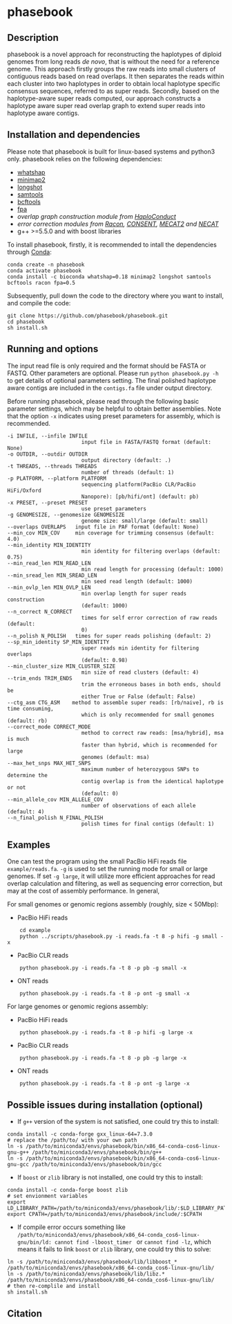 # phasebook
## Description
phasebook is a novel approach for reconstructing the haplotypes of diploid genomes from 
long reads *de novo*, that is without the need for a reference genome. 
This approach firstly groups the raw reads into small clusters of contiguous reads based on 
read overlaps. It then separates the reads within each cluster into two haplotypes in order to 
obtain local haplotype specific consensus sequences, referred to as super reads. 
Secondly, based on the haplotype-aware super reads computed, our approach constructs a haplotype 
aware super read overlap graph to extend super reads into haplotype aware contigs.


## Installation and dependencies
Please note that phasebook is built for linux-based systems and python3 only.
phasebook relies on the following dependencies:
- [whatshap](https://whatshap.readthedocs.io/en/latest/)
- [minimap2](https://github.com/lh3/minimap2)
- [longshot](https://github.com/pjedge/longshot)
- [samtools](http://www.htslib.org/)
- [bcftools](https://samtools.github.io/bcftools/)
- [fpa](https://github.com/natir/fpa)
- *overlap graph construction module from [HaploConduct](https://github.com/HaploConduct/HaploConduct)*
- *error correction modules from [Racon](https://github.com/isovic/racon), 
[CONSENT](https://github.com/morispi/CONSENT), 
[MECAT2](https://github.com/xiaochuanle/MECAT2) 
and [NECAT](https://github.com/xiaochuanle/NECAT)*
- g++ >=5.5.0 and with boost libraries

To install phasebook, firstly, it is recommended to intall the dependencies through [Conda](https://docs.conda.io/en/latest/):
```
conda create -n phasebook
conda activate phasebook
conda install -c bioconda whatshap=0.18 minimap2 longshot samtools bcftools racon fpa=0.5
```

Subsequently, pull down the code to the directory where you want to install, and compile the code:
```
git clone https://github.com/phasebook/phasebook.git
cd phasebook
sh install.sh
```

## Running and options

The input read file is only required and the format should be FASTA or FASTQ. Other parameters are optional.
Please run `python phasebook.py -h` to get details of optional parameters setting. 
The final polished haplotype aware contigs are included in the `contigs.fa` file under output directory.

Before running phasebook, please read through the following basic parameter settings, 
which may be helpful to obtain better assemblies. Note that the option `-x` indicates 
using preset parameters for assembly, which is recommended.
```
-i INFILE, --infile INFILE
                        input file in FASTA/FASTQ format (default: None)
-o OUTDIR, --outdir OUTDIR
                        output directory (default: .)
-t THREADS, --threads THREADS
                        number of threads (default: 1)
-p PLATFORM, --platform PLATFORM
                        sequencing platform(PacBio CLR/PacBio HiFi/Oxford
                        Nanopore): [pb/hifi/ont] (default: pb)
-x PRESET, --preset PRESET
                        use preset parameters
-g GENOMESIZE, --genomesize GENOMESIZE
                        genome size: small/large (default: small)
--overlaps OVERLAPS   input file in PAF format (default: None)
--min_cov MIN_COV     min coverage for trimming consensus (default: 4.0)
--min_identity MIN_IDENTITY
                        min identity for filtering overlaps (default: 0.75)
--min_read_len MIN_READ_LEN
                        min read length for processing (default: 1000)
--min_sread_len MIN_SREAD_LEN
                        min seed read length (default: 1000)
--min_ovlp_len MIN_OVLP_LEN
                        min overlap length for super reads construction
                        (default: 1000)
--n_correct N_CORRECT
                        times for self error correction of raw reads (default:
                        0)
--n_polish N_POLISH   times for super reads polishing (default: 2)
--sp_min_identity SP_MIN_IDENTITY
                        super reads min identity for filtering overlaps
                        (default: 0.98)
--min_cluster_size MIN_CLUSTER_SIZE
                        min size of read clusters (default: 4)
--trim_ends TRIM_ENDS
                        trim the erroneous bases in both ends, should be
                        either True or False (default: False)
--ctg_asm CTG_ASM    method to assemble super reads: [rb/naive], rb is time consuming, 
                        which is only recommended for small genomes (default: rb)
--correct_mode CORRECT_MODE
                        method to correct raw reads: [msa/hybrid], msa is much
                        faster than hybrid, which is recommended for large
                        genomes (default: msa)
--max_het_snps MAX_HET_SNPS
                        maximum number of heterozygous SNPs to determine the
                        contig overlap is from the identical haplotype or not
                        (default: 0)
--min_allele_cov MIN_ALLELE_COV
                        number of observations of each allele (default: 4)
--n_final_polish N_FINAL_POLISH
                        polish times for final contigs (default: 1)
```

## Examples
One can test the program using the small PacBio HiFi reads file `example/reads.fa`.
`-g` is used to set the running mode for small or large genomes. If set `-g large`, 
it will utilize more efficient approaches for read overlap calculation and filtering,
 as well as sequencing error correction, but may at the cost of assembly performance.
 In general,

For small genomes or genomic regions assembly (roughly, size < 50Mbp):
- PacBio HiFi reads
```
    cd example
    python ../scripts/phasebook.py -i reads.fa -t 8 -p hifi -g small -x 
```
- PacBio CLR reads
```
    python phasebook.py -i reads.fa -t 8 -p pb -g small -x 
```

- ONT reads
```
    python phasebook.py -i reads.fa -t 8 -p ont -g small -x 
```

For large genomes or genomic regions assembly:
- PacBio HiFi reads
```
    python phasebook.py -i reads.fa -t 8 -p hifi -g large -x 
```
- PacBio CLR reads
```
    python phasebook.py -i reads.fa -t 8 -p pb -g large -x 
```
- ONT reads
```
    python phasebook.py -i reads.fa -t 8 -p ont -g large -x 
```

## Possible issues during installation (optional)

- If `g++` version of the system is not satisfied, one could try this to install:
```
conda install -c conda-forge gxx_linux-64=7.3.0
# replace the /path/to/ with your own path
ln -s /path/to/miniconda3/envs/phasebook/bin/x86_64-conda-cos6-linux-gnu-g++ /path/to/miniconda3/envs/phasebook/bin/g++
ln -s /path/to/miniconda3/envs/phasebook/bin/x86_64-conda-cos6-linux-gnu-gcc /path/to/miniconda3/envs/phasebook/bin/gcc
```
- If `boost` or `zlib` library is not installed, one could try this to install:
```
conda install -c conda-forge boost zlib
# set envionment variables
export LD_LIBRARY_PATH=/path/to/miniconda3/envs/phasebook/lib/:$LD_LIBRARY_PATH
export CPATH=/path/to/miniconda3/envs/phasebook/include/:$CPATH
```

- If compile error occurs something like `/path/to/miniconda3/envs/phasebook/x86_64-conda_cos6-linux-gnu/bin/ld: cannot find -lboost_timer `
or `cannot find -lz`, 
 which means it fails to link `boost` or `zlib` library, one could try this to solve:
```
ln -s /path/to/miniconda3/envs/phasebook/lib/libboost_* /path/to/miniconda3/envs/phasebook/x86_64-conda_cos6-linux-gnu/lib/
ln -s /path/to/miniconda3/envs/phasebook/lib/libz.* /path/to/miniconda3/envs/phasebook/x86_64-conda_cos6-linux-gnu/lib/
# then re-complile and install
sh install.sh
```

## Citation
